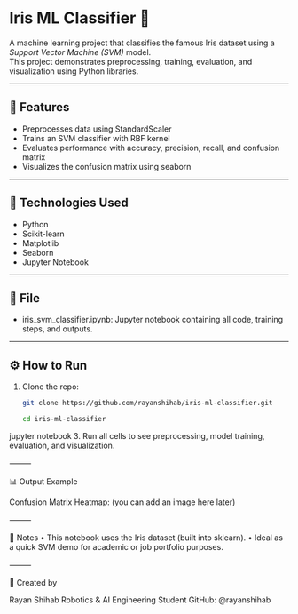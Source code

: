 # Iris ML Classifier 🌸

A machine learning project that classifies the famous Iris dataset using a *Support Vector Machine (SVM)* model.  
This project demonstrates preprocessing, training, evaluation, and visualization using Python libraries.

---

## 🚀 Features

- Preprocesses data using StandardScaler
- Trains an SVM classifier with RBF kernel
- Evaluates performance with accuracy, precision, recall, and confusion matrix
- Visualizes the confusion matrix using seaborn

---

## 🧠 Technologies Used

- Python
- Scikit-learn
- Matplotlib
- Seaborn
- Jupyter Notebook

---

## 📁 File

- iris_svm_classifier.ipynb: Jupyter notebook containing all code, training steps, and outputs.

---

## ⚙ How to Run

1. Clone the repo:
   ```bash
   git clone https://github.com/rayanshihab/iris-ml-classifier.git
   
   cd iris-ml-classifier
jupyter notebook
3.	Run all cells to see preprocessing, model training, evaluation, and visualization.

⸻

📊 Output Example

Confusion Matrix Heatmap:
(you can add an image here later)

⸻

📌 Notes
	•	This notebook uses the Iris dataset (built into sklearn).
	•	Ideal as a quick SVM demo for academic or job portfolio purposes.

⸻

🤖 Created by

Rayan Shihab
Robotics & AI Engineering Student
GitHub: @rayanshihab
